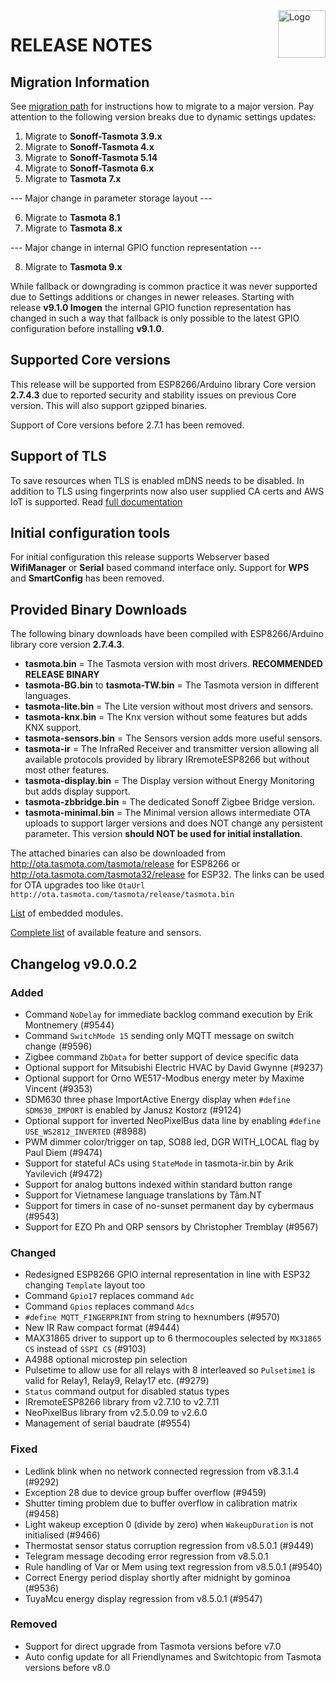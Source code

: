 <img src="https://github.com/arendst/Tasmota/blob/master/tools/logo/TASMOTA_FullLogo_Vector.svg" alt="Logo" align="right" height="76"/>

# RELEASE NOTES

## Migration Information

See [migration path](https://tasmota.github.io/docs/Upgrading#migration-path) for instructions how to migrate to a major version. Pay attention to the following version breaks due to dynamic settings updates:

1. Migrate to **Sonoff-Tasmota 3.9.x**
2. Migrate to **Sonoff-Tasmota 4.x**
3. Migrate to **Sonoff-Tasmota 5.14**
4. Migrate to **Sonoff-Tasmota 6.x**
5. Migrate to **Tasmota 7.x**

--- Major change in parameter storage layout ---

6. Migrate to **Tasmota 8.1**
7. Migrate to **Tasmota 8.x**

--- Major change in internal GPIO function representation ---

8. Migrate to **Tasmota 9.x**

While fallback or downgrading is common practice it was never supported due to Settings additions or changes in newer releases. Starting with release **v9.1.0 Imogen** the internal GPIO function representation has changed in such a way that fallback is only possible to the latest GPIO configuration before installing **v9.1.0**.

## Supported Core versions

This release will be supported from ESP8266/Arduino library Core version **2.7.4.3** due to reported security and stability issues on previous Core version. This will also support gzipped binaries.

Support of Core versions before 2.7.1 has been removed.

## Support of TLS

To save resources when TLS is enabled mDNS needs to be disabled. In addition to TLS using fingerprints now also user supplied CA certs and AWS IoT is supported. Read [full documentation](https://tasmota.github.io/docs/AWS-IoT)

## Initial configuration tools

For initial configuration this release supports Webserver based **WifiManager** or **Serial** based command interface only. Support for **WPS** and **SmartConfig** has been removed.

## Provided Binary Downloads

The following binary downloads have been compiled with ESP8266/Arduino library core version **2.7.4.3**.

- **tasmota.bin** = The Tasmota version with most drivers. **RECOMMENDED RELEASE BINARY**
- **tasmota-BG.bin** to **tasmota-TW.bin** = The Tasmota version in different languages.
- **tasmota-lite.bin** = The Lite version without most drivers and sensors.
- **tasmota-knx.bin** = The Knx version without some features but adds KNX support.
- **tasmota-sensors.bin** = The Sensors version adds more useful sensors.
- **tasmota-ir** = The InfraRed Receiver and transmitter version allowing all available protocols provided by library IRremoteESP8266 but without most other features.
- **tasmota-display.bin** = The Display version without Energy Monitoring but adds display support.
- **tasmota-zbbridge.bin** = The dedicated Sonoff Zigbee Bridge version.
- **tasmota-minimal.bin** = The Minimal version allows intermediate OTA uploads to support larger versions and does NOT change any persistent parameter. This version **should NOT be used for initial installation**.

The attached binaries can also be downloaded from http://ota.tasmota.com/tasmota/release for ESP8266 or http://ota.tasmota.com/tasmota32/release for ESP32. The links can be used for OTA upgrades too like ``OtaUrl http://ota.tasmota.com/tasmota/release/tasmota.bin``

[List](MODULES.md) of embedded modules.

[Complete list](BUILDS.md) of available feature and sensors.

## Changelog v9.0.0.2
### Added
- Command ``NoDelay`` for immediate backlog command execution by Erik Montnemery (#9544)
- Command ``SwitchMode 15`` sending only MQTT message on switch change (#9596)
- Zigbee command ``ZbData`` for better support of device specific data
- Optional support for Mitsubishi Electric HVAC by David Gwynne (#9237)
- Optional support for Orno WE517-Modbus energy meter by Maxime Vincent (#9353)
- SDM630 three phase ImportActive Energy display when ``#define SDM630_IMPORT`` is enabled by Janusz Kostorz (#9124)
- Optional support for inverted NeoPixelBus data line by enabling ``#define USE_WS2812_INVERTED`` (#8988)
- PWM dimmer color/trigger on tap, SO88 led, DGR WITH_LOCAL flag by Paul Diem (#9474)
- Support for stateful ACs using ``StateMode`` in tasmota-ir.bin by Arik Yavilevich (#9472)
- Support for analog buttons indexed within standard button range
- Support for Vietnamese language translations by Tâm.NT
- Support for timers in case of no-sunset permanent day by cybermaus (#9543)
- Support for EZO Ph and ORP sensors by Christopher Tremblay (#9567)

### Changed
- Redesigned ESP8266 GPIO internal representation in line with ESP32 changing ``Template`` layout too
- Command ``Gpio17`` replaces command ``Adc``
- Command ``Gpios`` replaces command ``Adcs``
- ``#define MQTT_FINGERPRINT`` from string to hexnumbers (#9570)
- New IR Raw compact format (#9444)
- MAX31865 driver to support up to 6 thermocouples selected by ``MX31865 CS`` instead of ``SSPI CS`` (#9103)
- A4988 optional microstep pin selection
- Pulsetime to allow use for all relays with 8 interleaved so ``Pulsetime1`` is valid for Relay1, Relay9, Relay17 etc. (#9279)
- ``Status`` command output for disabled status types
- IRremoteESP8266 library from v2.7.10 to v2.7.11
- NeoPixelBus library from v2.5.0.09 to v2.6.0
- Management of serial baudrate (#9554)

### Fixed
- Ledlink blink when no network connected regression from v8.3.1.4 (#9292)
- Exception 28 due to device group buffer overflow (#9459)
- Shutter timing problem due to buffer overflow in calibration matrix (#9458)
- Light wakeup exception 0 (divide by zero) when ``WakeupDuration`` is not initialised (#9466)
- Thermostat sensor status corruption regression from v8.5.0.1 (#9449)
- Telegram message decoding error regression from v8.5.0.1
- Rule handling of Var or Mem using text regression from v8.5.0.1 (#9540)
- Correct Energy period display shortly after midnight by gominoa (#9536)
- TuyaMcu energy display regression from v8.5.0.1 (#9547)

### Removed
- Support for direct upgrade from Tasmota versions before v7.0
- Auto config update for all Friendlynames and Switchtopic from Tasmota versions before v8.0
